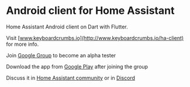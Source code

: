 # Android client for Home Assistant

Home Assistant Android client on Dart with Flutter.

Visit [www.keyboardcrumbs.io](http://www.keyboardcrumbs.io/ha-client) for more info.

Join [Google Group](https://groups.google.com/d/forum/ha-client-alpha-testing) to become an alpha tester

Download the app from [Google Play](https://play.google.com/apps/testing/com.keyboardcrumbs.haclient) after joining the group

Discuss it in [Home Assistant community](https://community.home-assistant.io/t/alpha-testing-ha-client-native-android-client-for-home-assistant/69912) or in [Discord](https://discord.gg/NSaQEQ8)
